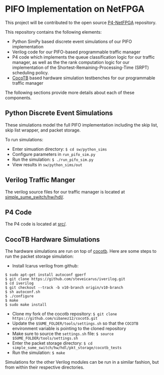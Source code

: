 
# PIFO Implementation on NetFPGA

This project will be contributed to the open source [P4-NetFPGA](https://github.com/NetFPGA/P4-NetFPGA-public/wiki) repository.

This repository contains the following elements:
* Python SimPy based discrete event simulations of our PIFO implementation
* Verilog code for our PIFO-based programmable traffic manager
* P4 code which implements the queue classification logic for our traffic manager, as well as the the rank computation logic for our implementation of the Shortest-Remaining-Processing-Time (SRPT) scheduling policy.
* [CocoTB](https://cocotb.readthedocs.io/en/latest/introduction.html) based hardware simulation testbenches for our programmable traffic manager

The following sections provide more details about each of these components.

## Python Discrete Event Simulations

These simulations model the full PIFO implementation including the skip list,
skip list wrapper, and packet storage.

To run simulations:

* Enter simuation directory: `$ cd sw/python_sims`
* Configure parameters in `run_pifo_sim.py`
* Run the simulation: `$ ./run_pifo_sim.py`
* View results in `sw/python_sims/out`

## Verilog Traffic Manger

The verilog source files for our traffic manager is located at [simple_sume_switch/hw/hdl/](./simple_sume_switch/hw/hdl/).

## P4 Code

The P4 code is located at [src/](./src/).

## CocoTB Hardware Simulations

The hardware simulations are run on top of [cocotb](https://cocotb.readthedocs.io/en/latest/introduction.html). Here are some steps to run the packet storage simulation:

* Install Icarus verilog from github:
```
$ sudo apt-get install autoconf gperf
$ git clone https://github.com/steveicarus/iverilog.git
$ cd iverilog
$ git checkout --track -b v10-branch origin/v10-branch
$ sh autoconf.sh
$ ./configure
$ make
$ sudo make install
```

* Clone my fork of the cocotb repository: `$ git clone https://github.com/sibanez12/cocotb.git`
* Update the `$SUME_FOLDER/tools/settings.sh` so that the `COCOTB` environment variable is pointing to the cloned repository
* Make sure to source the `settings.sh` file: `$ source $SUME_FOLDER/tools/settings.sh`
* Enter the packet storage directory: `$ cd simple_sume_switch/hw/hdl/pkt_storage/cocotb_tests`
* Run the simulation: `$ make`

Simulations for the other Verilog modules can be run in a similar fashion, but from within their respective directories.

